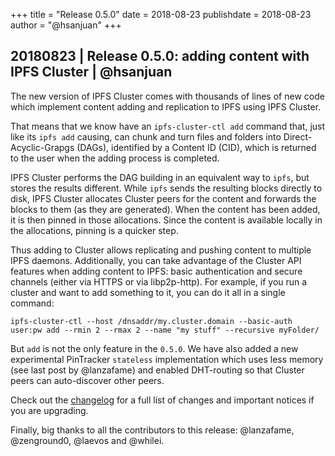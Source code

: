 +++
title = "Release 0.5.0"
date = 2018-08-23
publishdate = 2018-08-23
author = "@hsanjuan"
+++

## 20180823 | Release 0.5.0: adding content with IPFS Cluster | @hsanjuan

The new version of IPFS Cluster comes with thousands of lines of new code which implement content adding and replication to IPFS using IPFS Cluster.

That means that we know have an `ipfs-cluster-ctl add` command that, just like its `ipfs add` causing, can chunk and turn files and folders into Direct-Acyclic-Grapgs (DAGs), identified by a Content ID (CID), which is returned to the user when the adding process is completed.

IPFS Cluster performs the DAG building in an equivalent way to `ipfs`, but stores the results different. While `ipfs` sends the resulting blocks directly to disk, IPFS Cluster allocates Cluster peers for the content and forwards the blocks to them (as they are generated). When the content has been added, it is then pinned in those allocations. Since the content is available locally in the allocations, pinning is a quicker step.

Thus adding to Cluster allows replicating and pushing content to multiple IPFS daemons. Additionally, you can take advantage of the Cluster API features when adding content to IPFS: basic authentication and secure channels (either via HTTPS or via libp2p-http). For example, if you run a cluster and want to add something to it, you can do it all in a single command:

`ipfs-cluster-ctl --host /dnsaddr/my.cluster.domain --basic-auth user:pw add --rmin 2 --rmax 2 --name "my stuff" --recursive myFolder/`

But `add` is not the only feature in the `0.5.0`. We have also added a new experimental PinTracker `stateless` implementation which uses less memory (see last post by @lanzafame) and enabled DHT-routing so that Cluster peers can auto-discover other peers.

Check out the [changelog](https://github.com/ipfs-cluster/ipfs-cluster/blob/master/CHANGELOG.md) for a full list of changes and important notices if you are upgrading.

Finally, big thanks to all the contributors to this release: @lanzafame, @zenground0, @laevos and @whilei.
